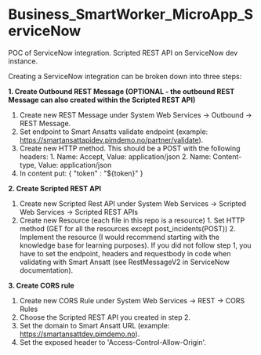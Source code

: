 # Business_SmartWorker_MicroApp_ServiceNow
POC of ServiceNow integration. Scripted REST API on ServiceNow dev instance.

Creating a ServiceNow integration can be broken down into three steps:

__1. Create Outbound REST Message (OPTIONAL - the outbound REST Message can also created within the Scripted REST API)__
  1. Create new REST Message under System Web Services -> Outbound -> REST Message.
  2. Set endpoint to Smart Ansatts validate endpoint (example: https://smartansattapidev.pimdemo.no/partner/validate).
  3. Create new HTTP method. This should be a POST with the following headers:
    1. Name: Accept, Value: application/json
    2. Name: Content-type, Value: application/json
  4. In content put: {  "token" : "${token}" }

__2. Create Scripted REST API__
  1. Create new Scripted Rest API under System Web Services -> Scripted Web Services -> Scripted REST APIs
  2. Create new Resource (each file in this repo is a resource)
    1. Set HTTP method (GET for all the resources except post_incidents(POST))
    2. Implement the resource (I would recommend starting with the knowledge base for learning purposes). If you did not follow step 1, you have to set the endpoint, headers and requestbody in code when validating with Smart Ansatt (see RestMessageV2 in ServiceNow documentation).

__3. Create CORS rule__
  1. Create new CORS Rule under System Web Services -> REST -> CORS Rules
  2. Choose the Scripted REST API you created in step 2.
  3. Set the domain to Smart Ansatt URL (example: https://smartansattdev.pimdemo.no).
  4. Set the exposed header to 'Access-Control-Allow-Origin'.

